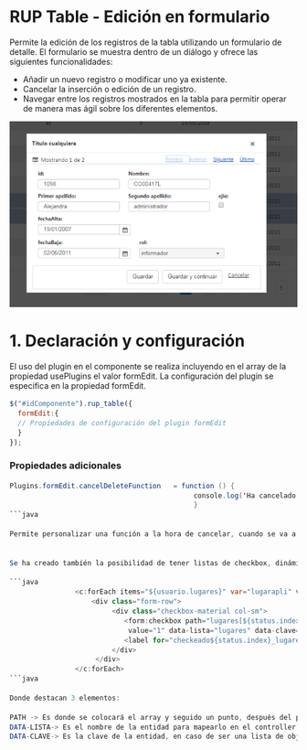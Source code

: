 # RUP Table - Edición en formulario

Permite la edición de los registros de la tabla utilizando un formulario de detalle. El formulario se muestra
dentro de un diálogo y ofrece las siguientes funcionalidades:

* Añadir un nuevo registro o modificar uno ya existente.
* Cancelar la inserción o edición de un registro.
* Navegar entre los registros mostrados en la tabla para permitir operar de manera mas ágil sobre los diferentes elementos.

![Imagen 1](img/rup.table.formEdit_1.png)

# 1. Declaración y configuración

El uso del plugin en el componente se realiza incluyendo en el array de la propiedad usePlugins el valor formEdit. La configuración del plugin se especifica en la propiedad formEdit.

```js
$("#idComponente").rup_table({
  formEdit:{
  // Propiedades de configuración del plugin formEdit
  }
});
```
### Propiedades adicionales

```java
Plugins.formEdit.cancelDeleteFunction   = function () {
                   							 console.log('Ha cancelado eliminar.');
               								 } 
```java

Permite personalizar una función a la hora de cancelar, cuando se va a borrar los registros de la tabla.


Se ha creado también la posibilidad de tener listas de checkbox, dinámicas y deben tener la siguiente estructura:

```java
			    <c:forEach items="${usuario.lugares}" var="lugarapli" varStatus="status" >
        			<div class="form-row">      
               			 <div class="checkbox-material col-sm">
							<form:checkbox path="lugares[${status.index}].checkeado" id="checkeado${status.index}_lugares"
							 value="1" data-lista="lugares" data-clave="buzones" />
                			<label for="checkeado${status.index}_lugares">${lugarapli.email}</label>
               			 </div>
       				 </div>
				</c:forEach>
```java		

Donde destacan 3 elementos:

PATH ->	Es donde se colocará el array y seguido un punto, después del punto será el atributo name, en el caso del ejemplo checkeado.
DATA-LISTA-> Es el nombre de la entidad para mapearlo en el controller, en nuestro caso la entidad se llama 'lugares'.
DATA-CLAVE-> Es la clave de la entidad, en caso de ser una lista de objetos, en nuestro ejemplo la clave primaria es 'buzones', no se admitirán claves con múltiples pks y en caso de ser una lista de String, este parámetro no hay que ponerlo.